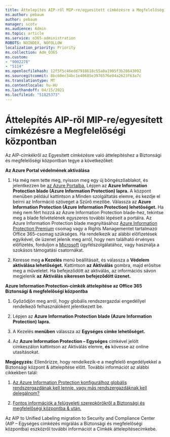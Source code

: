 ```yaml
---
title: Áttelepítés AIP-ről MIP-re/egyesített címkézésre a Megfelelőségi központban
ms.author: pebaum
author: pebaum
manager: scotv
ms.audience: Admin
ms.topic: article
ms.service: o365-administration
ROBOTS: NOINDEX, NOFOLLOW
localization_priority: Priority
ms.collection: Adm_O365
ms.custom:
- "9002278"
- "5114"
ms.openlocfilehash: 12f5f5c46edd7918618c55a8a1905f3b28643092
ms.sourcegitcommit: 8bc60ec34bc1e40685e3976576e04a2623f63a7c
ms.translationtype: MT
ms.contentlocale: hu-HU
ms.lasthandoff: 04/15/2021
ms.locfileid: "51825373"
---
```

# <a name="migration-from-aip-to-mipunified-labeling-in-the-compliance-center"></a>Áttelepítés AIP-ről MIP-re/egyesített címkézésre a Megfelelőségi központban

Az AIP-címkékről az Egyesített címkézésre való áttelepítéshez a Biztonsági és megfelelőségi központban tegye a következőket:

**Az Azure Portal védelmének aktiválása**

1. Ha még nem tette meg, nyisson meg egy új böngészőablakot, és jelentkezzen be [az Azure Portalba.](https://docs.microsoft.com/azure/information-protection/deploy-use/configure-policy#signing-in-to-the-azure-portal) Lépjen az **Azure Information Protection blade (Azure Information Protection) lapra.** A központ menüben például  kattintson a Minden  szolgáltatás elemre, és kezdje el beírni az Információ szöveget a Szűrő mezőbe. Válassza az **Azure Information Protection (Azure Information Protection) lehetőséget.** Ha még nem fért hozzá az Azure Information Protection [](https://docs.microsoft.com/azure/information-protection/deploy-use/configure-policy#to-access-the-azure-information-protection-blade-for-the-first-time) blade-hez, tekintse meg a blade felvételének egyszeres további lépéseit a portálra. Az Azure Information Protection blade megnyitásához [Azure Information Protection Premium](https://www.microsoft.com/cloud-platform/azure-information-protection-pricing) csomag vagy a Rights Managementet tartalmazó Office 365-csomag szükséges. Ha rendelkezik az alábbi előfizetések egyikével, de üzenet jelenik meg arról, hogy nem található érvényes előfizetés, forduljon a [Microsoft](https://docs.microsoft.com/azure/information-protection/get-started/information-support#to-contact-microsoft-support) ügyfélszolgálatához, vagy használja a szokásos támogatási csatornákat.

2. Keresse meg **a Kezelés** menü beállításait, és válassza a **Védelem aktiválása lehetőséget.** Kattintson **az Aktiválás** gombra, majd erősítse meg a műveletet. Ha befejeződött az aktiválás, az információs sávon megjelenik **az Aktiválás sikeresen befejeződött üzenet.**

**Azure Information Protection-címkék áttelepítése az Office 365 Biztonsági & megfelelőségi központba**

1. Győződjön meg arról, hogy globális rendszergazdai engedéllyel rendelkező felhasználóként jelentkezett be.

2. Lépjen az **Azure Information Protection blade (Azure Information Protection) lapra.**

3. A Kezelés **menüben** válassza az **Egységes címke lehetőséget.**

4. Az **Azure Information Protection – Egységes** címkével jelölt címkeszálon kattintson az Aktiválás elemre, **és** kövesse az online utasításokat.

**Megjegyzés:** Ellenőrizze, hogy rendelkezik-e a megfelelő engedélyekkel a Biztonsági központ & áttelepítése előtt. További információt az alábbi cikkekben talál:

1. [Az Azure Information Protection konfigurálhoz globális rendszergazdának kell lennie, vagy más rendszergazdáknak kell delegálnom?](https://docs.microsoft.com/azure/information-protection/faqs#do-you-need-to-be-a-global-admin-to-configure-azure-information-protection-or-can-i-delegate-to-other-administrators)

2. [Fontos információk a felügyeleti szerepkörökről a Biztonsági és megfelelőségi központba & után.](https://docs.microsoft.com/azure/information-protection/configure-policy-migrate-labels#important-information-about-administrative-roles)

Az AIP to Unified Labeling migration to Security and [](https://docs.microsoft.com/azure/information-protection/configure-policy-migrate-labels)Compliance Center (AIP – Egységes címkézés migrálás a Biztonsági és megfelelőségi központba) eszközről további információt a Címkék áttelepítésecímkebe.
